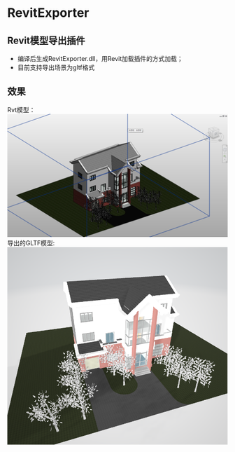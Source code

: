 # RevitExporter
## Revit模型导出插件
* 编译后生成RevitExporter.dll，用Revit加载插件的方式加载；
* 目前支持导出场景为gltf格式

## 效果
[rvtpng]: https://github.com/wrsjhhe/RevitExporter/blob/trunk/sample/RVT.png
[gltfpng]: https://github.com/wrsjhhe/RevitExporter/blob/trunk/sample/GLTF.png
Rvt模型：![rvtpng]   
导出的GLTF模型:![gltfpng]
